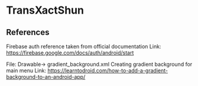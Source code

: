 # TransXactShun

## References

Firebase auth reference taken from official documentation
Link: https://firebase.google.com/docs/auth/android/start

File: Drawable-> gradient_background.xml
Creating gradient background for main menu 
Link: https://learntodroid.com/how-to-add-a-gradient-background-to-an-android-app/